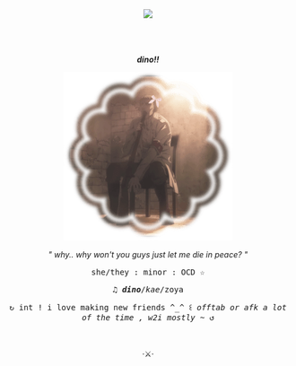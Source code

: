 　<p align="center">![](https://komarev.com/ghpvc/?username=DlNOS&label=⚰️&color=b49082)</p>
  
<p align="center"> <br>
<br>
<p align="center">
<i><b>dino!!</b></i>


<p align="center">
<img src="E1583748-06CF-4DAB-B61B-1EB3683E1B4B-min.png">
<p align="center">
<i>" why.. why won't you guys just let me die in peace? "</i> 

<p align="center">
<tt>she/they : minor : OCD ☆</tt> 
<p align="center">
<tt>♫︎ <i><b>dino</b></i>/<i>kae</i>/zoya</tt>
<p align="center">
<tt>↻ int ! i love making new friends ^_^ ꒰ <i>offtab or afk a lot of the time , w2i mostly ~</i> ↺</tt>
<br> 
<br>
<br>
<p align="center"> ‧⚔︎‧
